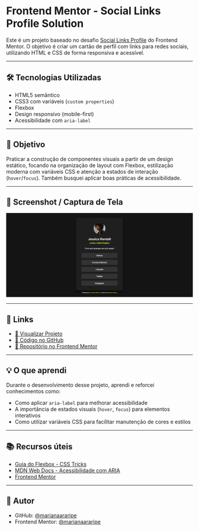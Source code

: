 # Frontend Mentor - Social Links Profile Solution

Este é um projeto baseado no desafio [Social Links Profile](https://www.frontendmentor.io/challenges/social-links-profile-UG32l9m6dQ) do Frontend Mentor. O objetivo é criar um cartão de perfil com links para redes sociais, utilizando HTML e CSS de forma responsiva e acessível.

---


## 🛠️ Tecnologias Utilizadas

- HTML5 semântico
- CSS3 com variáveis (`custom properties`)
- Flexbox
- Design responsivo (mobile-first)
- Acessibilidade com `aria-label`

---

## 🎯 Objetivo

Praticar a construção de componentes visuais a partir de um design estático, focando na organização de layout com Flexbox, estilização moderna com variáveis CSS e atenção a estados de interação (`hover`/`focus`). Também busquei aplicar boas práticas de acessibilidade.

---

## 📸 Screenshot / Captura de Tela

![Captura de tela do projeto](./screenshot.png)

---

## 🔗 Links

- [🔗 Visualizar Projeto](https://marianaararipe.github.io/perfil-links-sociais/)
- [📂 Código no GitHub](https://github.com/marianaararipe/perfil-links-sociais)
- [📂 Repositório no Frontend Mentor](https://www.frontendmentor.io/solutions/perfil-links-social-media-htmlcss-IjunAQ1jLM)

---

## 💡 O que aprendi

Durante o desenvolvimento desse projeto, aprendi e reforcei conhecimentos como:

- Como aplicar `aria-label` para melhorar acessibilidade
- A importância de estados visuais (`hover`, `focus`) para elementos interativos
- Como utilizar variáveis CSS para facilitar manutenção de cores e estilos

---

## 📚 Recursos úteis

- [Guia do Flexbox - CSS Tricks](https://css-tricks.com/snippets/css/a-guide-to-flexbox/)
- [MDN Web Docs - Acessibilidade com ARIA](https://developer.mozilla.org/pt-BR/docs/Web/Accessibility/ARIA)
- [Frontend Mentor](https://www.frontendmentor.io/)

---
## 👤 Autor

- GitHub: [@marianaararipe](https://github.com/marianaararipe)
- Frontend Mentor: [@marianaararipe](https://www.frontendmentor.io/profile/marianaararipe)
